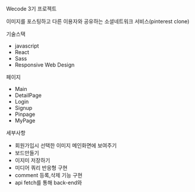 Wecode 3기 프로젝트 

이미지를 포스팅하고 다른 이용자와 공유하는 소셜네트워크 서비스(pinterest clone)

기술스택

- javascript
- React
- Sass
- Responsive Web Design

페이지

- Main
- DetailPage
- Login
- Signup
- Pinpage
- MyPage

세부사항

- 회원가입시 선택한 이미지 메인화면에 보여주기
- 보드만들기
- 이지미 저장하기
- 미디어 쿼리 반응형 구현
- comment 등록,삭제 기능 구현
- api fetch를 통해 back-end와 
